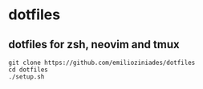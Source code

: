 # dotfiles

## dotfiles for zsh, neovim and tmux

```
git clone https://github.com/emilioziniades/dotfiles
cd dotfiles
./setup.sh
```
